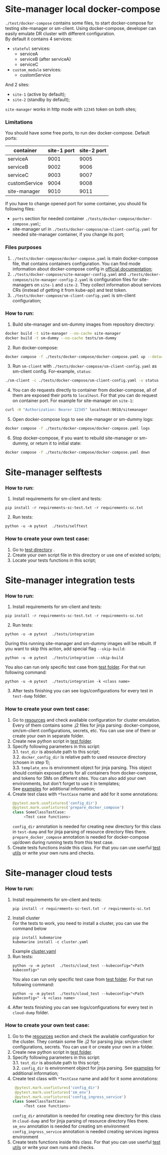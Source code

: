 # Site-manager local docker-compose

`./test/docker-compose` contains some files, to start docker-compose for testing site-manager or sm-client. 
Using docker-compose, developer can easily emulate DR cluster with different configuration.  
By default it contains 4 services:
* `stateful` services:
  * serviceA
  * serviceB (after serviceA)
  * serviceC
* `custom_module` services:
  * customService

And 2 sites:
* `site-1` (active by default);
* `site-2` (standby by default);

`site-manager` works in http mode with `12345` token on both sites;

### Limitations

You should have some free ports, to run dev docker-compose. Default ports:

| container     | site-1 port | site-2 port |
|---------------|-------------|-------------|
| serviceA      | 9001        | 9005        |
| serviceB      | 9002        | 9006        |
| serviceC      | 9003        | 9007        |
| customService | 9004        | 9008        |
| site-manager  | 9010        | 9011        |

If you have to change opened port for some container, you should fix following files:
* `ports` section for needed container `./tests/docker-compose/docker-compose.yaml`;
* site-manager url in `./tests/docker-compose/sm-client-config.yaml` for needed site-manager container, 
if you change its port;

### Files purposes
1. `./tests/docker-compose/docker-compose.yaml` is main docker-compose file, that contains containers configuration. 
You can find mode information about docker-compose config in [official documentation](https://docs.docker.com/compose/);
2. `./tests/docker-compose/site-manager-config.yaml` and `./tests/docker-compose/site-manager-config-2.yaml` is 
configuration files for site-managers on `site-1` and `site-2`. They collect information about services CRs 
(instead of getting it from kube-api) and test token.
3. `./tests/docker-compose/sm-client-config.yaml` is sm-client configuration;

### How to run:

1. Build site-manager and sm-dummy images from repository directory:
```bash
docker build -t site-manager --no-cache site-manager
docker build -t sm-dummy --no-cache tests/sm-dummy
```

2. Run docker-compose:

```bash
docker compose -f ./tests/docker-compose/docker-compose.yaml up --detach
```

3. Run `sm-client` with `./tests/docker-compose/sm-client-config.yaml` as sm-client config. For-example, `status`:

```bash
./sm-client -c ./tests/docker-compose/sm-client-config.yaml -v status
```

4. You can do requests directly to container from docker-compose, all of them are exposed their ports to `localhost`. 
For that you can do request on container port. For example for site-manager on `site-1`:
```bash
curl -H "Authorization: Bearer 12345" localhost:9010/sitemanager
```

5. Open docker-compose logs to see site-manager or sm-dummy logs:
```bash
docker compose -f ./tests/docker-compose/docker-compose.yaml logs
```

6. Stop docker-compose, if you want to rebuild site-manager or sm-dummy, or return it to initial state:
```bash
docker compose -f ./tests/docker-compose/docker-compose.yaml down
```

# Site-manager selftests

### How to run:

1. Install requirements for sm-client and tests:
```
pip install -r requirements-sc-test.txt -r requirements-sc.txt
```

2. Run tests:

```
python -u -m pytest  ./tests/selftest
```

### How to create your own test case:

1. Go to [test directory](./selftest) .
2. Create your own script file in this directory or use one of existed scripts;
3. Locate your tests functions in this script;

# Site-manager integration tests

### How to run:

1. Install requirements for sm-client and tests:
```
pip install -r requirements-sc-test.txt -r requirements-sc.txt
```

2. Run tests:

```
python -u -m pytest  ./tests/integration
```
During this running site-manager and sm-dummy images will be rebuilt. If you want to skip this action, add special flag `--skip-build`:
```
python -u -m pytest  ./tests/integration --skip-build
```
You also can run only specific test case from [test folder](./integration/tests). For that run following command:
```
python -u -m pytest  ./tests/integration -k <class name>
```

3. After tests finishing you can see logs/configurations for every test in `test-dump` folder.

### How to create your own test case:

1. Go to [resources](./integration/tests/resources) and check available configuration for cluster emulation. Every of them contains some .j2 files for jinja parsing: docker-compose, sm/sm-client configurations, secrets, etc. You can use one of them or create your own in separate folder.
2. Create new python script in [test folder](./integration/tests).
3. Specify following parameters in this script:  
    3.1. `test_dir` is absolute path to this script;  
    3.2. `docker_config_dir` is relative path to used resource directory (chosen in step 1);  
    3.3. `template_env` is environment object for jinja parsing. This object should contain exposed ports for all containers from docker-compose, and tokens for SMs on different sites. You can also add your own environments, but don't forget to use it in templates;  
    See [examples](./integration/tests/read_statuses_test.py#L11) for additional information;
4. Create test class with `*TestCase` name and add for it some annotations:
   ```python
   @pytest.mark.usefixtures('config_dir')
   @pytest.mark.usefixtures('prepare_docker_compose')
   class SomeClassTastCase:
        <Test case functions>
   ```
   `config_dir` annotation is needed for creating new directory for this class in `test-dump` and for jinja parsing of resource directory files there.
   `prepare_docker_compose` annotation is needed for docker-compose up/down during running tests from this test case.
5. Create tests functions inside this class. For that you can use userful [test utils](integration/common) or write your own runs and checks.

# Site-manager cloud tests

### How to run:

1. Install requirements for sm-client and tests:
    ```
    pip install -r requirements-sc-test.txt -r requirements-sc.txt
    ```
1. Install cluster  
    For the tests to work, you need to install a cluster, you can use the command below
    ```
    pip install kubemarine
    kubemarine install -c cluster.yaml 
    ```
    Example [cluster.yaml](https://github.com/Netcracker/DRNavigator/blob/main/ci/cluster.yaml)
1. Run tests:
    ```
    python -u -m pytest  ./tests/cloud_test --kubeconfig="<Path kubeconfig>"
    ```
    You also can run only specific test case from [test folder](./cloud_test/tests). For that run following command:
    ```
    python -u -m pytest  ./tests/cloud_test --kubeconfig="<Path kubeconfig>" -k <class name>
    ```
1. After tests finishing you can see logs/configurations for every test in `cloud-dump` folder.

### How to create your own test case:

1. Go to the [resources](./сloud_test/tests/resources) section and check the available configuration for the cluster. They contain some file .j2 for parsing jinja: sm/sm-client configurations, secrets. You can use it or create your own in a folder.
2. Create new python script in [test folder](./сloud_test/tests).
3. Specify following parameters in this script:  
    3.1. `test_dir` is absolute path to this script;   
    3.2. `config_dir` is environment object for jinja parsing. 
    See [examples](./сloud_test/tests/sm-client_test.py#L13) for additional information;
4. Create test class with `*TestCase` name and add for it some annotations:
   ```python
    @pytest.mark.usefixtures('config_dir')
    @pytest.mark.usefixtures('sm_env')
    @pytest.mark.usefixtures('config_ingress_service')
   class SomeClassTastCase:
        <Test case functions>
   ```
   `config_dir` annotation is needed for creating new directory for this class in `cloud-dump` and for jinja parsing of resource directory files there.
   `sm_env` annotation is needed for creating sm environment
   `config_ingress_service` annotation is needed creating services ingress environment
5. Create tests functions inside this class. For that you can use userful [test utils](./tests) or write your own runs and checks.
